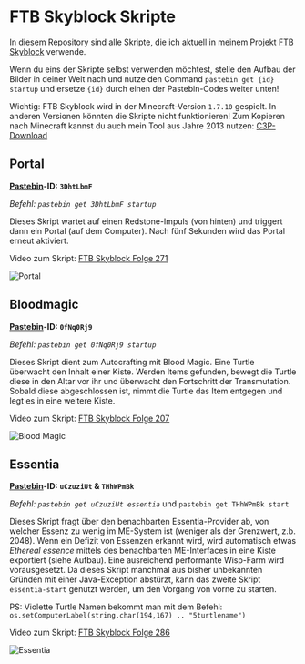 # FTB Skyblock Skripte

In diesem Repository sind alle Skripte, die ich aktuell in meinem Projekt [FTB Skyblock](https://www.youtube.com/playlist?list=PL9oBXB6tQnlX013V1v20WkfzI9R2zamHi) verwende. 

Wenn du eins der Skripte selbst verwenden möchtest, stelle den Aufbau der Bilder in deiner Welt nach und nutze den Command `pastebin get {id} startup` und ersetze `{id}` durch einen der Pastebin-Codes weiter unten!

Wichtig: FTB Skyblock wird in der Minecraft-Version `1.7.10` gespielt. In anderen Versionen könnten die Skripte nicht funktionieren!
Zum Kopieren nach Minecraft kannst du auch mein Tool aus Jahre 2013 nutzen: [C3P-Download](http://www.mediafire.com/file/d8k3t9d1h9chs0s/C3P-1.0.2.2.zip/file)

## Portal
**[Pastebin](https://pastebin.com/3DhtLbmF)-ID: `3DhtLbmF`**

*Befehl: `pastebin get 3DhtLbmF startup`*

Dieses Skript wartet auf einen Redstone-Impuls (von hinten) und triggert dann ein Portal (auf dem Computer). Nach fünf Sekunden wird das Portal erneut aktiviert.

Video zum Skript: [FTB Skyblock Folge 271](https://www.youtube.com/watch?v=5FlJwbOFivo)

![Portal](img/portal.png)

## Bloodmagic
**[Pastebin](https://pastebin.com/0fNq0Rj9)-ID: `0fNq0Rj9`**

*Befehl: `pastebin get 0fNq0Rj9 startup`*

Dieses Skript dient zum Autocrafting mit Blood Magic. Eine Turtle überwacht den Inhalt einer Kiste. Werden Items gefunden, bewegt die Turtle diese in den Altar vor ihr und überwacht den Fortschritt der Transmutation. Sobald diese abgeschlossen ist, nimmt die Turtle das Item entgegen und legt es in eine weitere Kiste.

Video zum Skript: [FTB Skyblock Folge 207](https://youtu.be/JVBjpzzMEmo)

![Blood Magic](img/bloodmagic.png)

## Essentia
**[Pastebin](https://pastebin.com/0fNq0Rj9)-ID: `uCzuziUt` & `THhWPmBk`**

*Befehl: `pastebin get uCzuziUt essentia`* und `pastebin get THhWPmBk start`

Dieses Skript fragt über den benachbarten Essentia-Provider ab, von welcher Essenz zu wenig im ME-System ist (weniger als der Grenzwert, z.b. 2048). Wenn ein Defizit von Essenzen erkannt wird, wird automatisch etwas *Ethereal essence* mittels des benachbarten ME-Interfaces in eine Kiste exportiert (siehe Aufbau). Eine ausreichend performante Wisp-Farm wird vorausgesetzt. Da dieses Skript manchmal aus bisher unbekannten Gründen mit einer Java-Exception abstürzt, kann das zweite Skript `essentia-start` genutzt werden, um den Vorgang von vorne zu starten.

PS: Violette Turtle Namen bekommt man mit dem Befehl: `os.setComputerLabel(string.char(194,167) .. "5turtlename")`

Video zum Skript: [FTB Skyblock Folge 286](https://www.youtube.com/watch?v=EVEgyugdLgU)

![Essentia](img/essentia.png)
